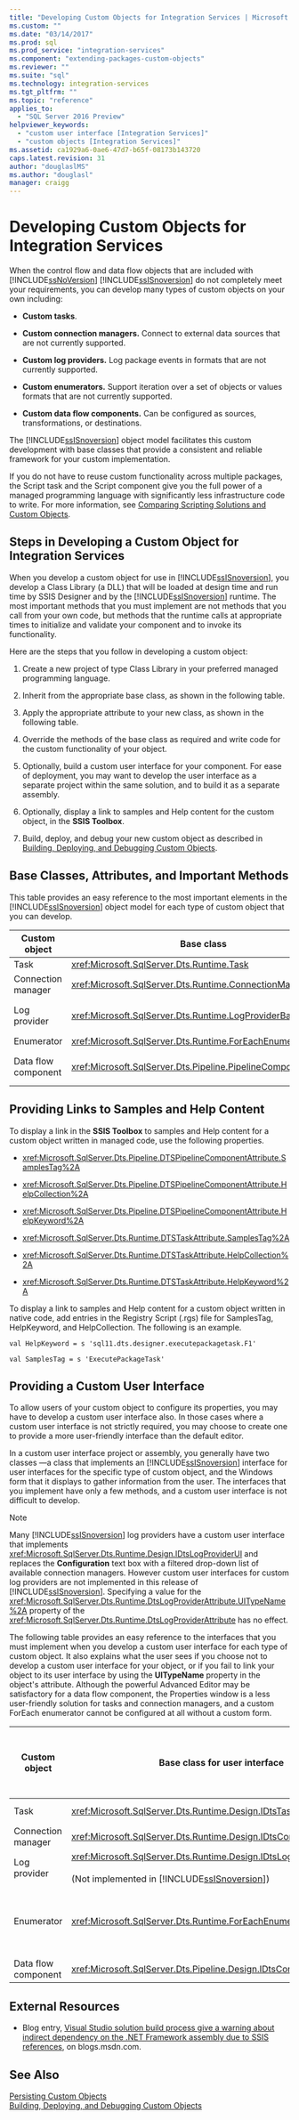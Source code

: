 ```yaml
---
title: "Developing Custom Objects for Integration Services | Microsoft Docs"
ms.custom: ""
ms.date: "03/14/2017"
ms.prod: sql
ms.prod_service: "integration-services"
ms.component: "extending-packages-custom-objects"
ms.reviewer: ""
ms.suite: "sql"
ms.technology: integration-services
ms.tgt_pltfrm: ""
ms.topic: "reference"
applies_to: 
  - "SQL Server 2016 Preview"
helpviewer_keywords: 
  - "custom user interface [Integration Services]"
  - "custom objects [Integration Services]"
ms.assetid: ca1929a6-0ae6-47d7-b65f-08173b143720
caps.latest.revision: 31
author: "douglaslMS"
ms.author: "douglasl"
manager: craigg
---
```

# Developing Custom Objects for Integration Services
  When the control flow and data flow objects that are included with [!INCLUDE[ssNoVersion](../../includes/ssnoversion-md.md)] [!INCLUDE[ssISnoversion](../../includes/ssisnoversion-md.md)] do not completely meet your requirements, you can develop many types of custom objects on your own including:  
  
-   **Custom tasks**.  
  
-   **Custom connection managers.** Connect to external data sources that are not currently supported.  
  
-   **Custom log providers.** Log package events in formats that are not currently supported.  
  
-   **Custom enumerators.** Support iteration over a set of objects or values formats that are not currently supported.  
  
-   **Custom data flow components.** Can be configured as sources, transformations, or destinations.  
  
 The [!INCLUDE[ssISnoversion](../../includes/ssisnoversion-md.md)] object model facilitates this custom development with base classes that provide a consistent and reliable framework for your custom implementation.  
  
 If you do not have to reuse custom functionality across multiple packages, the Script task and the Script component give you the full power of a managed programming language with significantly less infrastructure code to write. For more information, see [Comparing Scripting Solutions and Custom Objects](../../integration-services/extending-packages-scripting/comparing-scripting-solutions-and-custom-objects.md).  
  
## Steps in Developing a Custom Object for Integration Services  
 When you develop a custom object for use in [!INCLUDE[ssISnoversion](../../includes/ssisnoversion-md.md)], you develop a Class Library (a DLL) that will be loaded at design time and run time by SSIS Designer and by the [!INCLUDE[ssISnoversion](../../includes/ssisnoversion-md.md)] runtime. The most important methods that you must implement are not methods that you call from your own code, but methods that the runtime calls at appropriate times to initialize and validate your component and to invoke its functionality.  
  
 Here are the steps that you follow in developing a custom object:  
  
1.  Create a new project of type Class Library in your preferred managed programming language.  
  
2.  Inherit from the appropriate base class, as shown in the following table.  
  
3.  Apply the appropriate attribute to your new class, as shown in the following table.  
  
4.  Override the methods of the base class as required and write code for the custom functionality of your object.  
  
5.  Optionally, build a custom user interface for your component. For ease of deployment, you may want to develop the user interface as a separate project within the same solution, and to build it as a separate assembly.  
  
6.  Optionally, display a link to samples and Help content for the custom object, in the **SSIS Toolbox**.  
  
7.  Build, deploy, and debug your new custom object as described in [Building, Deploying, and Debugging Custom Objects](../../integration-services/extending-packages-custom-objects/building-deploying-and-debugging-custom-objects.md).  
  
## Base Classes, Attributes, and Important Methods  
 This table provides an easy reference to the most important elements in the [!INCLUDE[ssISnoversion](../../includes/ssisnoversion-md.md)] object model for each type of custom object that you can develop.  
  
|Custom object|Base class|Attribute|Important methods|  
|-------------------|----------------|---------------|-----------------------|  
|Task|<xref:Microsoft.SqlServer.Dts.Runtime.Task>|<xref:Microsoft.SqlServer.Dts.Runtime.DtsTaskAttribute>|<xref:Microsoft.SqlServer.Dts.Runtime.Task.Execute%2A>|  
|Connection manager|<xref:Microsoft.SqlServer.Dts.Runtime.ConnectionManagerBase>|<xref:Microsoft.SqlServer.Dts.Runtime.DtsConnectionAttribute>|<xref:Microsoft.SqlServer.Dts.Runtime.ConnectionManagerBase.AcquireConnection%2A>, <xref:Microsoft.SqlServer.Dts.Runtime.ConnectionManagerBase.ReleaseConnection%2A>|  
|Log provider|<xref:Microsoft.SqlServer.Dts.Runtime.LogProviderBase>|<xref:Microsoft.SqlServer.Dts.Runtime.DtsLogProviderAttribute>|<xref:Microsoft.SqlServer.Dts.Runtime.LogProviderBase.OpenLog%2A>, <xref:Microsoft.SqlServer.Dts.Runtime.LogProviderBase.Log%2A>, <xref:Microsoft.SqlServer.Dts.Runtime.LogProviderBase.CloseLog%2A>|  
|Enumerator|<xref:Microsoft.SqlServer.Dts.Runtime.ForEachEnumerator>|<xref:Microsoft.SqlServer.Dts.Runtime.DtsForEachEnumeratorAttribute>|<xref:Microsoft.SqlServer.Dts.Runtime.ForEachEnumerator.GetEnumerator%2A>|  
|Data flow component|<xref:Microsoft.SqlServer.Dts.Pipeline.PipelineComponent>|<xref:Microsoft.SqlServer.Dts.Pipeline.DtsPipelineComponentAttribute>|<xref:Microsoft.SqlServer.Dts.Pipeline.PipelineComponent.ProvideComponentProperties%2A>, <xref:Microsoft.SqlServer.Dts.Pipeline.PipelineComponent.PrimeOutput%2A>, <xref:Microsoft.SqlServer.Dts.Pipeline.PipelineComponent.ProcessInput%2A>|  
  
## Providing Links to Samples and Help Content  
 To display a link in the **SSIS Toolbox** to samples and Help content for a custom object written in managed code, use the following properties.  
  
-   <xref:Microsoft.SqlServer.Dts.Pipeline.DTSPipelineComponentAttribute.SamplesTag%2A>  
  
-   <xref:Microsoft.SqlServer.Dts.Pipeline.DTSPipelineComponentAttribute.HelpCollection%2A>  
  
-   <xref:Microsoft.SqlServer.Dts.Pipeline.DTSPipelineComponentAttribute.HelpKeyword%2A>  
  
-   <xref:Microsoft.SqlServer.Dts.Runtime.DTSTaskAttribute.SamplesTag%2A>  
  
-   <xref:Microsoft.SqlServer.Dts.Runtime.DTSTaskAttribute.HelpCollection%2A>  
  
-   <xref:Microsoft.SqlServer.Dts.Runtime.DTSTaskAttribute.HelpKeyword%2A>  
  
 To display a link to samples and Help content for a custom object written in native code, add entries in the Registry Script (.rgs) file for SamplesTag, HelpKeyword, and HelpCollection. The following is an example.  
  
 `val HelpKeyword = s 'sql11.dts.designer.executepackagetask.F1'`  
  
 `val SamplesTag = s 'ExecutePackageTask'`  
  
## Providing a Custom User Interface  
 To allow users of your custom object to configure its properties, you may have to develop a custom user interface also. In those cases where a custom user interface is not strictly required, you may choose to create one to provide a more user-friendly interface than the default editor.  
  
 In a custom user interface project or assembly, you generally have two classes —a class that implements an [!INCLUDE[ssISnoversion](../../includes/ssisnoversion-md.md)] interface for user interfaces for the specific type of custom object, and the Windows form that it displays to gather information from the user. The interfaces that you implement have only a few methods, and a custom user interface is not difficult to develop.  
  
> [!NOTE]  
>  Many [!INCLUDE[ssISnoversion](../../includes/ssisnoversion-md.md)] log providers have a custom user interface that implements <xref:Microsoft.SqlServer.Dts.Runtime.Design.IDtsLogProviderUI> and replaces the **Configuration** text box with a filtered drop-down list of available connection managers. However custom user interfaces for custom log providers are not implemented in this release of [!INCLUDE[ssISnoversion](../../includes/ssisnoversion-md.md)]. Specifying a value for the <xref:Microsoft.SqlServer.Dts.Runtime.DtsLogProviderAttribute.UITypeName%2A> property of the <xref:Microsoft.SqlServer.Dts.Runtime.DtsLogProviderAttribute> has no effect.  
  
 The following table provides an easy reference to the interfaces that you must implement when you develop a custom user interface for each type of custom object. It also explains what the user sees if you choose not to develop a custom user interface for your object, or if you fail to link your object to its user interface by using the **UITypeName** property in the object's attribute. Although the powerful Advanced Editor may be satisfactory for a data flow component, the Properties window is a less user-friendly solution for tasks and connection managers, and a custom ForEach enumerator cannot be configured at all without a custom form.  
  
|Custom object|Base class for user interface|Default editing behavior if no custom user interface is provided|  
|-------------------|-----------------------------------|----------------------------------------------------------------------|  
|Task|<xref:Microsoft.SqlServer.Dts.Runtime.Design.IDtsTaskUI>|Properties window only|  
|Connection manager|<xref:Microsoft.SqlServer.Dts.Runtime.Design.IDtsConnectionManagerUI>|Properties window only|  
|Log provider|<xref:Microsoft.SqlServer.Dts.Runtime.Design.IDtsLogProviderUI><br /><br /> (Not implemented in [!INCLUDE[ssISnoversion](../../includes/ssisnoversion-md.md)])|Text box in **Configuration** column|  
|Enumerator|<xref:Microsoft.SqlServer.Dts.Runtime.ForEachEnumeratorUI>|Properties window only. Enumerator Configuration area of editor is empty.|  
|Data flow component|<xref:Microsoft.SqlServer.Dts.Pipeline.Design.IDtsComponentUI>|Advanced Editor|  
  
## External Resources  
  
-   Blog entry, [Visual Studio solution build process give a warning about indirect dependency on the .NET Framework assembly due to SSIS references](http://go.microsoft.com/fwlink/?LinkId=215662), on blogs.msdn.com.  
  
## See Also  
 [Persisting Custom Objects](../../integration-services/extending-packages-custom-objects/persisting-custom-objects.md)   
 [Building, Deploying, and Debugging Custom Objects](../../integration-services/extending-packages-custom-objects/building-deploying-and-debugging-custom-objects.md)  
  
  
